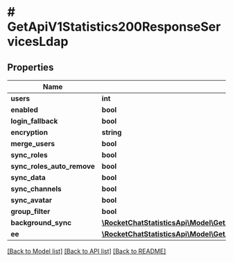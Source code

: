 # # GetApiV1Statistics200ResponseServicesLdap

## Properties

Name | Type | Description | Notes
------------ | ------------- | ------------- | -------------
**users** | **int** |  | [optional]
**enabled** | **bool** |  | [optional]
**login_fallback** | **bool** |  | [optional]
**encryption** | **string** |  | [optional]
**merge_users** | **bool** |  | [optional]
**sync_roles** | **bool** |  | [optional]
**sync_roles_auto_remove** | **bool** |  | [optional]
**sync_data** | **bool** |  | [optional]
**sync_channels** | **bool** |  | [optional]
**sync_avatar** | **bool** |  | [optional]
**group_filter** | **bool** |  | [optional]
**background_sync** | [**\RocketChatStatisticsApi\Model\GetApiV1Statistics200ResponseServicesLdapBackgroundSync**](GetApiV1Statistics200ResponseServicesLdapBackgroundSync.md) |  | [optional]
**ee** | [**\RocketChatStatisticsApi\Model\GetApiV1Statistics200ResponseServicesLdapEe**](GetApiV1Statistics200ResponseServicesLdapEe.md) |  | [optional]

[[Back to Model list]](../../README.md#models) [[Back to API list]](../../README.md#endpoints) [[Back to README]](../../README.md)
